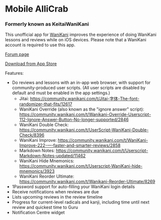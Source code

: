 # Mobile AlliCrab
### Formerly known as KeitaiWaniKani

This unofficial app for [WaniKani](https://www.wanikani.com) improves the experience of doing WaniKani lessons and reviews while on iOS devices.  Please note that a WaniKani account is required to use this app.

[Forum page](https://community.wanikani.com/t/iOS-Mobile-AlliCrab-for-WaniKani/10065)

[Download from App Store](https://itunes.apple.com/us/app/keitaiwanikani/id1031055291?ls=1&mt=8)

Features:
* Do reviews and lessons with an in-app web browser, with support for community-produced user scripts.  (All user scripts are disabled by default and must be enabled in the app settings.)
    * Jitai: https://community.wanikani.com/t/Jitai-字体-The-font-randomizer-that-fits/12617
    * WaniKani Override (also known as the "ignore answer" script): https://community.wanikani.com/t/Wanikani-Override-Userscript-112-Ignore-Answer-Button-No-longer-supported/2846
    * WaniKani Double Check: https://community.wanikani.com/t/UserScript-WaniKani-Double-Check/8396
    * WaniKani Improve: https://community.wanikani.com/t/WaniKani-Improve-222-—-faster-and-smarter-reviews/2858
    * Markdown Notes: https://community.wanikani.com/t/Userscript-Markdown-Notes-updated/11462
    * WaniKani Hide Mnemonics: https://community.wanikani.com/t/Userscript-WaniKani-hide-mnemonics/3923
    * WaniKani Reorder Ultimate: https://community.wanikani.com/t/Wanikani-Reorder-Ultimate/8269
* 1Password support for auto-filling your WaniKani login details
* Receive notifications when reviews are due
* Lists upcoming reviews in the review timeline
* Progress for current-level radicals and kanji, including time until next review and quickest time to Guru
* Notification Centre widget
